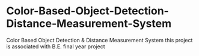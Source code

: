 # Color-Based-Object-Detection-Distance-Measurement-System
Color Based Object Detection &amp; Distance Measurement System this project is associated with B.E. final year project
